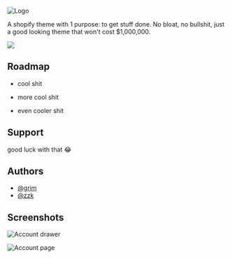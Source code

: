 
![Logo](https://cdn.shopify.com/s/files/1/0646/5532/7406/files/Asset_3balls.png?v=1717757687)


A shopify theme with 1 purpose: to get stuff done. No bloat, no bullshit, just a good looking theme that won't cost $1,000,000.

![](https://komarev.com/ghpvc/?username=vys69)
## Roadmap

- cool shit

- more cool shit

- even cooler shit
## Support

good luck with that 😂


## Authors

- [@grim](https://www.twitter.com/fuckgrimlabs)
- [@zzk](https://www.instagram.com/btczzk/)

## Screenshots

![Account drawer](https://r2.e-z.host/00706c21-3691-47fe-ba53-a6f94e047f89/dh7ijmts.png)

![Account page](https://r2.e-z.host/00706c21-3691-47fe-ba53-a6f94e047f89/xf5hl7gs.png)

